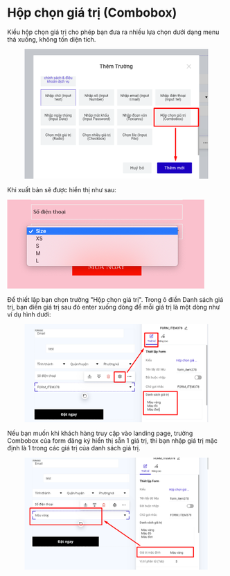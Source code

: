 # Hộp chọn giá trị (Combobox)

Kiểu hộp chọn giá trị cho phép bạn đưa ra nhiều lựa chọn dưới dạng menu thả xuống, không tốn diện tích.&#x20;

<figure><img src="../../.gitbook/assets/combo.png" alt=""><figcaption></figcaption></figure>

Khi xuất bản sẽ được hiển thị như sau:

![](<../../.gitbook/assets/image (731).png>)

Để thiết lập bạn chọn trường "Hộp chọn giá trị". Trong ô điền Danh sách giá trị, bạn điền giá trị sau đó enter xuống dòng để mỗi giá trị là một dòng như ví dụ hình dưới:

<figure><img src="../../.gitbook/assets/combo2.png" alt=""><figcaption></figcaption></figure>

Nếu bạn muốn khi khách hàng truy cập vào landing page, trường Combobox của form đăng ký hiển thị sẵn 1 giá trị, thì bạn nhập giá trị mặc định là 1 trong các giá trị của danh sách giá trị.

<figure><img src="../../.gitbook/assets/combo3.png" alt=""><figcaption></figcaption></figure>
